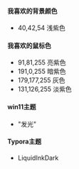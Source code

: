 #### 我喜欢的背景颜色

- 40,42,54 浅紫色

#### 我喜欢的鼠标色

- 91,81,255  亮紫色
- 191,0,255  暗紫色  
- 179,177,255 灰色
- 131,126,255 淡紫色

#### win11主题

- "发光"

#### Typora主题

- LiquidInkDark